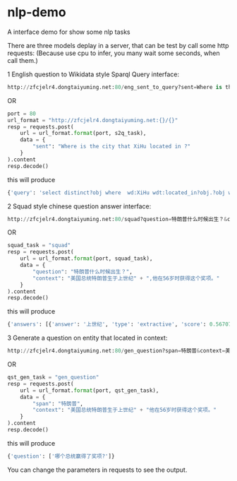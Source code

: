 # nlp-demo
A interface demo for show some nlp tasks

There are three models deplay in a server, that can be test by call some http requests:
(Because use cpu to infer, you many wait some seconds, when call them.)

1 English question to Wikidata style Sparql Query interface:

```py
http://zfcjelr4.dongtaiyuming.net:80/eng_sent_to_query?sent=Where is the city that XiHu located in ?
```
OR
```py
port = 80
url_format = "http://zfcjelr4.dongtaiyuming.net:{}/{}"
resp = requests.post(
    url = url_format.format(port, s2q_task),
    data = {
        "sent": "Where is the city that XiHu located in ?"
    }
).content
resp.decode()
```

this will produce
```py
{'query': 'select distinct?obj where  wd:XiHu wdt:located_in?obj.?obj wdt:not_a_type_but_is_instance_of wd:administrative_division_of_the_South_Asia '}
```

2 Squad style chinese question answer interface:

```py
http://zfcjelr4.dongtaiyuming.net:80/squad?question=特朗普什么时候出生？&context=美国总统特朗普生于上世纪,他在56岁时获得这个奖项。
```
OR
```py
squad_task = "squad"
resp = requests.post(
    url = url_format.format(port, squad_task),
    data = {
        "question": "特朗普什么时候出生？",
        "context": "美国总统特朗普生于上世纪" + ",他在56岁时获得这个奖项。"
    }
).content
resp.decode()
```

this will produce
```py
{'answers': [{'answer': '上世纪', 'type': 'extractive', 'score': 0.5670798122882843, 'context': '美国总统特朗普生于上世纪,他在56岁时获得这个奖项。', 'offsets_in_document': [{'start': 9, 'end': 12}], 'offsets_in_context': [{'start': 9, 'end': 12}], 'document_id': 'f3633225ec0d3e98b834cecf565d5df3', 'meta': {}}], 'query': '特朗普什么时候出生？', 'no_ans_gap': 0.5969600677490234}
```

3 Generate a question on entity that located in context:

```py
http://zfcjelr4.dongtaiyuming.net:80/gen_question?span=特朗普&context=美国总统特朗普生于上世纪,他在56岁时获得这个奖项。
```
OR 
```py
qst_gen_task = "gen_question"
resp = requests.post(
    url = url_format.format(port, qst_gen_task),
    data = {
        "span": "特朗普",
        "context": "美国总统特朗普生于上世纪" + "他在56岁时获得这个奖项。"
    }
).content
resp.decode()
```

this will produce
```py
{'question': ['哪个总统赢得了奖项?']}
```

You can change the parameters in requests to see the output.

